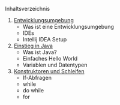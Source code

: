 

Inhaltsverzeichnis
1. [Entwicklungsumgebung](000_Entwicklungsumgebung)
	- Was ist eine Entwicklungsumgebung
	- IDEs
	- Intellij IDEA Setup
2. [Einstieg in Java](001_Einstieg_in_Java)
	- Was ist Java?
	- Einfaches Hello World
	- Variablen und Datentypen
3. [Konstruktoren und Schleifen](002_Kontrollstrukturen_Schleifen)
	* If-Abfragen
	* while
	* do while
	* for